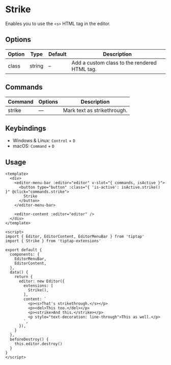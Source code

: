 # Strike
Enables you to use the `<s>` HTML tag in the editor.

## Options
| Option | Type | Default | Description |
| ------ | ---- | ------- | ----------- |
| class | string | – | Add a custom class to the rendered HTML tag. |

## Commands
| Command | Options | Description |
| ------ | ---- | ---------------- |
| strike | — | Mark text as strikethrough. |

## Keybindings
* Windows & Linux: `Control` + `D`
* macOS: `Command` + `D`

## Usage
```markup
<template>
  <div>
    <editor-menu-bar :editor="editor" v-slot="{ commands, isActive }">
      <button type="button" :class="{ 'is-active': isActive.strike() }" @click="commands.strike">
        Strike
      </button>
    </editor-menu-bar>

    <editor-content :editor="editor" />
  </div>
</template>

<script>
import { Editor, EditorContent, EditorMenuBar } from 'tiptap'
import { Strike } from 'tiptap-extensions'

export default {
  components: {
    EditorMenuBar,
    EditorContent,
  },
  data() {
    return {
      editor: new Editor({
        extensions: [
          Strike(),
        ],
        content: `
          <p><s>That's strikethrough.</s></p>
          <p><del>This too.</del></p>
          <p><strike>And this.</strike></p>
          <p style="text-decoration: line-through">This as well.</p>
        `,
      }),
    }
  },
  beforeDestroy() {
    this.editor.destroy()
  }
}
</script>
```